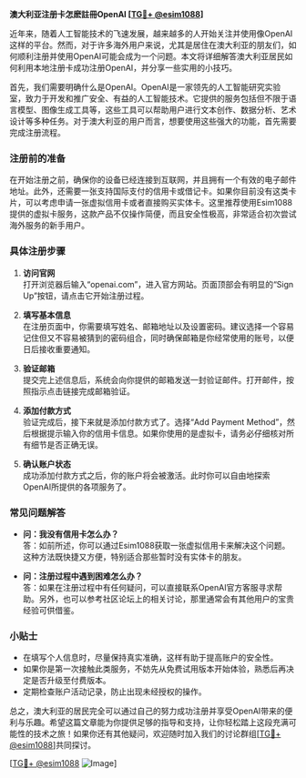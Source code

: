 **澳大利亚注册卡怎麽註冊OpenAI [[TG💪+ @esim1088](https://t.me/s/esim1088)]**

近年来，随着人工智能技术的飞速发展，越来越多的人开始关注并使用像OpenAI这样的平台。然而，对于许多海外用户来说，尤其是居住在澳大利亚的朋友们，如何顺利注册并使用OpenAI可能会成为一个问题。本文将详细解答澳大利亚居民如何利用本地注册卡成功注册OpenAI，并分享一些实用的小技巧。

首先，我们需要明确什么是OpenAI。OpenAI是一家领先的人工智能研究实验室，致力于开发和推广安全、有益的人工智能技术。它提供的服务包括但不限于语言模型、图像生成工具等，这些工具可以帮助用户进行文本创作、数据分析、艺术设计等多种任务。对于澳大利亚的用户而言，想要使用这些强大的功能，首先需要完成注册流程。

### 注册前的准备

在开始注册之前，确保你的设备已经连接到互联网，并且拥有一个有效的电子邮件地址。此外，还需要一张支持国际支付的信用卡或借记卡。如果你目前没有这类卡片，可以考虑申请一张虚拟信用卡或者直接购买实体卡。这里推荐使用Esim1088提供的虚拟卡服务，这款产品不仅操作简便，而且安全性极高，非常适合初次尝试海外服务的新手用户。

### 具体注册步骤

1. **访问官网**  
   打开浏览器后输入“openai.com”，进入官方网站。页面顶部会有明显的“Sign Up”按钮，请点击它开始注册过程。

2. **填写基本信息**  
   在注册页面中，你需要填写姓名、邮箱地址以及设置密码。建议选择一个容易记住但又不容易被猜到的密码组合，同时确保邮箱是你经常使用的账号，以便日后接收重要通知。

3. **验证邮箱**  
   提交完上述信息后，系统会向你提供的邮箱发送一封验证邮件。打开邮件，按照指示点击链接完成邮箱验证。

4. **添加付款方式**  
   验证完成后，接下来就是添加付款方式了。选择“Add Payment Method”，然后根据提示输入你的信用卡信息。如果你使用的是虚拟卡，请务必仔细核对所有细节是否正确无误。

5. **确认账户状态**  
   成功添加付款方式之后，你的账户将会被激活。此时你可以自由地探索OpenAI所提供的各项服务了。

### 常见问题解答

- **问：我没有信用卡怎么办？**  
  答：如前所述，你可以通过Esim1088获取一张虚拟信用卡来解决这个问题。这种方法既快捷又方便，特别适合那些暂时没有实体卡的朋友。

- **问：注册过程中遇到困难怎么办？**  
  答：如果在注册过程中有任何疑问，可以直接联系OpenAI官方客服寻求帮助。另外，也可以参考社区论坛上的相关讨论，那里通常会有其他用户的宝贵经验可供借鉴。

### 小贴士

- 在填写个人信息时，尽量保持真实准确，这样有助于提高账户的安全性。
- 如果你是第一次接触此类服务，不妨先从免费试用版本开始体验，熟悉后再决定是否升级至付费版本。
- 定期检查账户活动记录，防止出现未经授权的操作。

总之，澳大利亚的居民完全可以通过自己的努力成功注册并享受OpenAI带来的便利与乐趣。希望这篇文章能为你提供足够的指导和支持，让你轻松踏上这段充满可能性的技术之旅！如果你还有其他疑问，欢迎随时加入我们的讨论群组[[TG💪+ @esim1088](https://t.me/s/esim1088)]共同探讨。

[[TG💪+ @esim1088](https://t.me/s/esim1088) ![Image](https://i.postimg.cc/4NQfJmqS/Snipaste-2025-05-13-00-14-12.png)]